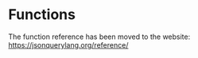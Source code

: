 # Functions

The function reference has been moved to the website: https://jsonquerylang.org/reference/
